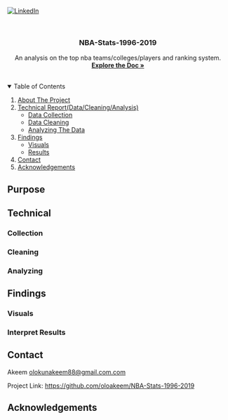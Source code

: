 [![LinkedIn][linkedin-shield]][linkedin-url]

<!-- PROJECT LOGO -->
<br />
<p align="center">
  <h3 align="center">NBA-Stats-1996-2019</h3>
  <p align="center">
    An analysis on the top nba teams/colleges/players and ranking system.
    <br />
    <a href="https://github.com/oloakeem/NBA-Stats-1996-2019"><strong>Explore the Doc »</strong></a>
    <br />
    <br />
  </p>
</p>



<!-- TABLE OF CONTENTS -->
<details open="open">
  <summary>Table of Contents</summary>
  <ol>
    <li>
      <a href="#purpose">About The Project</a>
    </li>
    <li>
      <a href="#technical">Technical Report(Data/Cleaning/Analysis)</a>
      <ul>
        <li><a href="#collection">Data Collection</a></li>
        <li><a href="#cleaning">Data Cleaning</a></li>
        <li><a href="#analyzing">Analyzing The Data</a></li>
      </ul>
    </li>
      <li>
      <a href="#findings">Findings</a>
      <ul>
        <li><a href="#visuals">Visuals</a></li>
        <li><a href="#interpret-results">Results</a></li>
      </ul>
    </li>
    <li><a href="#contact">Contact</a></li>
    <li><a href="#acknowledgements">Acknowledgements</a></li>
  </ol>
</details>



<!-- Purpose -->
## Purpose

<!-- Technical -->

## Technical

### Collection
### Cleaning
### Analyzing

<!-- Findings -->
## Findings
### Visuals
### Interpret Results
<!-- CONTACT -->
## Contact

Akeem  olokunakeem88@gmail.com.com

Project Link: https://github.com/oloakeem/NBA-Stats-1996-2019

<!-- ACKNOWLEDGEMENTS -->
## Acknowledgements

<!-- MARKDOWN LINKS & IMAGES -->
<!-- https://www.markdownguide.org/basic-syntax/#reference-style-links -->
[linkedin-shield]: https://img.shields.io/badge/-LinkedIn-black.svg?style=for-the-badge&logo=linkedin&colorB=555
[linkedin-url]: https://www.linkedin.com/in/akeem-olokun-171b961b2/
[product-screenshot]: images/screenshot.png
